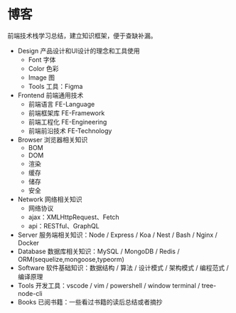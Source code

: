 # 博客

前端技术栈学习总结，建立知识框架，便于查缺补漏。
- Design 产品设计和UI设计的理念和工具使用
  - Font 字体
  - Color 色彩
  - Image 图
  - Tools 工具：Figma
- Frontend 前端通用技术
  - 前端语言 FE-Language
  - 前端框架库 FE-Framework
  - 前端工程化 FE-Engineering
  - 前端前沿技术 FE-Technology
- Browser 浏览器相关知识
  - BOM
  - DOM
  - 渲染
  - 缓存
  - 储存
  - 安全
- Network 网络相关知识
  - 网络协议
  - ajax：XMLHttpRequest、Fetch
  - api：RESTful、GraphQL
- Server 服务端相关知识：Node / Express / Koa / Nest / Bash / Nginx / Docker
- Database 数据库相关知识：MySQL / MongoDB / Redis / ORM(sequelize,mongoose,typeorm)
- Software 软件基础知识：数据结构 / 算法 / 设计模式 / 架构模式 / 编程范式 / 编译原理
- Tools 开发工具：vscode / vim / powershell / window terminal / tree-node-cli
- Books 已阅书籍：一些看过书籍的读后总结或者摘抄
